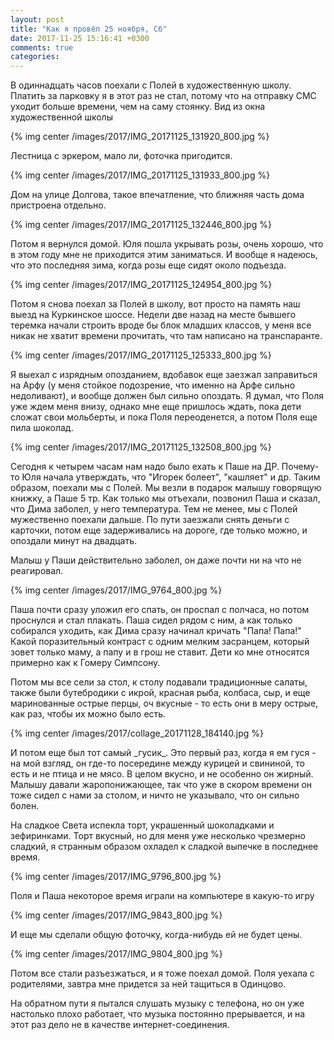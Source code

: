 ```yaml
---
layout: post
title: "Как я провёл 25 ноября, Сб"
date: 2017-11-25 15:16:41 +0300
comments: true
categories: 
---
```

В одиннадцать часов поехали с Полей в художественную школу. Платить за парковку я в этот раз не стал, потому что на отправку СМС уходит больше времени, чем на саму стоянку. Вид из окна художественной школы

{% img center /images/2017/IMG_20171125_131920_800.jpg %}

Лестница с эркером, мало ли, фоточка пригодится.

{% img center /images/2017/IMG_20171125_131933_800.jpg %}

Дом на улице Долгова, такое впечатление, что ближняя часть дома пристроена отдельно.

{% img center /images/2017/IMG_20171125_132446_800.jpg %}

Потом я вернулся домой. Юля пошла укрывать розы, очень хорошо, что в этом году мне не приходится этим заниматься. И вообще я надеюсь, что это последняя зима, когда розы еще сидят около подъезда. 

{% img center /images/2017/IMG_20171125_124954_800.jpg %}

Потом я снова поехал за Полей в школу, вот просто на память наш выезд на Куркинское шоссе. Недели две назад на месте бывшего теремка начали строить вроде бы блок младших классов, у меня все никак не хватит времени прочитать, что там написано на транспаранте.

{% img center /images/2017/IMG_20171125_125333_800.jpg %}

Я выехал с изрядным опозданием, вдобавок еще заезжал заправиться на Арфу (у меня стойкое подозрение, что именно на Арфе сильно недоливают), и вообще должен был сильно опоздать. Я думал, что Поля уже ждем меня внизу, однако мне еще пришлось ждать, пока дети сложат свои мольберты, и пока Поля переоденется, а потом Поля еще пила шоколад.

{% img center /images/2017/IMG_20171125_132508_800.jpg %}

Сегодня к четырем часам нам надо было ехать к Паше на ДР. Почему-то Юля начала утверждать, что "Игорек болеет", "кашляет" и др. Таким образом, поехали мы с Полей. Мы везли в подарок малышу говорящую книжку, а Паше 5 тр. Как только мы отъехали, позвонил Паша и сказал, что Дима заболел, у него температура. Тем не менее, мы с Полей мужественно поехали дальше. По пути заезжали снять деньги с карточки, потом еще задерживались на дороге, где только можно, и опоздали минут на двадцать.

Малыш у Паши действительно заболел, он даже почти ни на что не реагировал. 

{% img center /images/2017/IMG_9764_800.jpg %}

Паша почти сразу уложил его спать, он проспал с полчаса, но потом проснулся и стал плакать. Паша сидел рядом с ним, а как только собирался уходить, как Дима сразу начинал кричать "Папа! Папа!" Какой поразительный контраст с одним мелким засранцем, который зовет только маму, а папу и в грош не ставит. Дети ко мне относятся примерно как к Гомеру Симпсону.

Потом мы все сели за стол, к столу подавали традиционные салаты, также были бутебродики с икрой, красная рыба, колбаса, сыр, и еще маринованные острые перцы, оч вкусные - то есть они в меру острые, как раз, чтобы их можно было есть. 

{% img center /images/2017/collage_20171128_184140.jpg %}

И потом еще был тот самый \_гусик\_. Это первый раз, когда я ем гуся - на мой взгляд, он где-то посередине между курицей и свининой, то есть и не птица и не мясо. В целом вкусно, и не особенно он жирный. Малышу давали жаропонижающее, так что уже в скором времени он тоже сидел с нами за столом, и ничто не указывало, что он сильно болен.

На сладкое Света испекла торт, украшенный шоколадками и зефиринками. Торт вкусный, но для меня уже несколько чрезмерно сладкий, я странным образом охладел к сладкой выпечке в последнее время.

{% img center /images/2017/IMG_9796_800.jpg %}

Поля и Паша некоторое время играли на компьютере в какую-то игру

{% img center /images/2017/IMG_9843_800.jpg %}

И еще мы сделали общую фоточку, когда-нибудь ей не будет цены.

{% img center /images/2017/IMG_9804_800.jpg %}

Потом все стали разъезжаться, и я тоже поехал домой. Поля уехала с родителями, завтра мне придется за ней тащиться в Одинцово.

На обратном пути я пытался слушать музыку с телефона, но он уже настолько плохо работает, что музыка постоянно прерывается, и на этот раз дело не в качестве интернет-соединения.